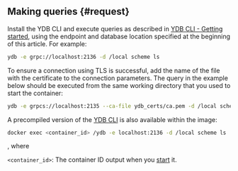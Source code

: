 ## Making queries {#request}

Install the YDB CLI and execute queries as described in [YDB CLI - Getting started](../../cli.md), using the endpoint and database location specified at the beginning of this article. For example:

```bash
ydb -e grpc://localhost:2136 -d /local scheme ls
```

To ensure a connection using TLS is successful, add the name of the file with the certificate to the connection parameters. The query in the example below should be executed from the same working directory that you used to start the container:

```bash
ydb -e grpcs://localhost:2135 --ca-file ydb_certs/ca.pem -d /local scheme ls
```

A precompiled version of the [YDB CLI](../../../reference/ydb-cli/index.md) is also available within the image:

```bash
docker exec <container_id> /ydb -e localhost:2136 -d /local scheme ls
```

, where

`<container_id>`: The container ID output when you [start](#start) it.

